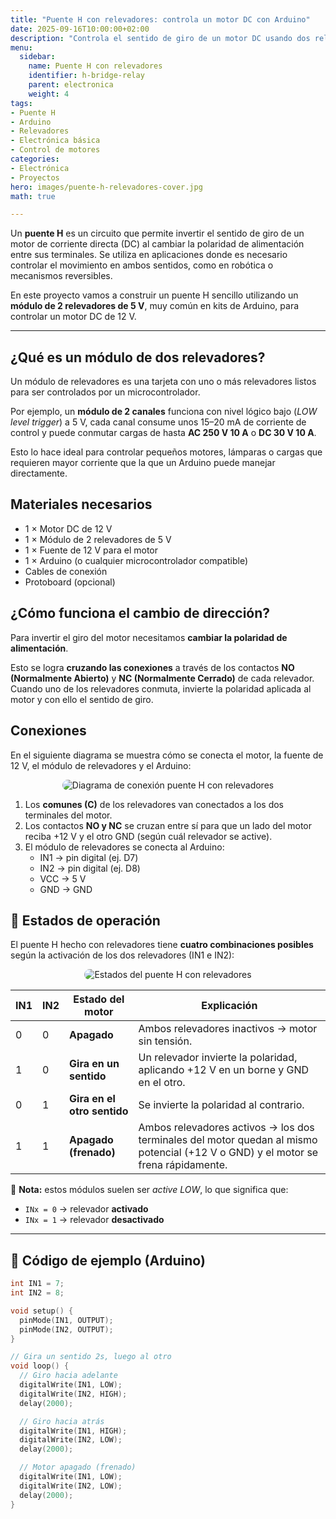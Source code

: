 ```yaml
---
title: "Puente H con relevadores: controla un motor DC con Arduino"
date: 2025-09-16T10:00:00+02:00
description: "Controla el sentido de giro de un motor DC usando dos relevadores y un Arduino. Una forma simple de entender cómo funciona un puente H sin usar un driver especializado."
menu:
  sidebar:
    name: Puente H con relevadores
    identifier: h-bridge-relay
    parent: electronica
    weight: 4
tags:
- Puente H
- Arduino
- Relevadores
- Electrónica básica
- Control de motores
categories:
- Electrónica
- Proyectos
hero: images/puente-h-relevadores-cover.jpg
math: true

---
```



Un **puente H** es un circuito que permite invertir el sentido de giro de un motor de corriente directa (DC) al cambiar la polaridad de alimentación entre sus terminales. Se utiliza en aplicaciones donde es necesario controlar el movimiento en ambos sentidos, como en robótica o mecanismos reversibles.

En este proyecto vamos a construir un puente H sencillo utilizando un **módulo de 2 relevadores de 5 V**, muy común en kits de Arduino, para controlar un motor DC de 12 V.

---

## ¿Qué es un módulo de dos relevadores?

Un módulo de relevadores es una tarjeta con uno o más relevadores listos para ser controlados por un microcontrolador.  

Por ejemplo, un **módulo de 2 canales** funciona con nivel lógico bajo (*LOW level trigger*) a 5 V, cada canal consume unos 15–20 mA de corriente de control y puede conmutar cargas de hasta **AC 250 V 10 A** o **DC 30 V 10 A**.

Esto lo hace ideal para controlar pequeños motores, lámparas o cargas que requieren mayor corriente que la que un Arduino puede manejar directamente.


## Materiales necesarios

- 1 × Motor DC de 12 V  
- 1 × Módulo de 2 relevadores de 5 V  
- 1 × Fuente de 12 V para el motor  
- 1 × Arduino (o cualquier microcontrolador compatible)  
- Cables de conexión  
- Protoboard (opcional)  


## ¿Cómo funciona el cambio de dirección?

Para invertir el giro del motor necesitamos **cambiar la polaridad de alimentación**.  

Esto se logra **cruzando las conexiones** a través de los contactos **NO (Normalmente Abierto)** y **NC (Normalmente Cerrado)** de cada relevador.  
Cuando uno de los relevadores conmuta, invierte la polaridad aplicada al motor y con ello el sentido de giro.


## Conexiones

En el siguiente diagrama se muestra cómo se conecta el motor, la fuente de 12 V, el módulo de relevadores y el Arduino:

<div style="text-align:center">
  <img src="/images/puente-h-relevadores-diagrama.png" alt="Diagrama de conexión puente H con relevadores" style="max-width:100%; border-radius:12px;"/>
</div>

1. Los **comunes (C)** de los relevadores van conectados a los dos terminales del motor.  
2. Los contactos **NO y NC** se cruzan entre sí para que un lado del motor reciba +12 V y el otro GND (según cuál relevador se active).  
3. El módulo de relevadores se conecta al Arduino:  
   - IN1 → pin digital (ej. D7)  
   - IN2 → pin digital (ej. D8)  
   - VCC → 5 V  
   - GND → GND  


## 🔄 Estados de operación

El puente H hecho con relevadores tiene **cuatro combinaciones posibles** según la activación de los dos relevadores (IN1 e IN2):  

<div style="text-align:center">
  <img src="/images/puente-h-relevadores-estados.png" alt="Estados del puente H con relevadores" style="max-width:100%; border-radius:12px;"/>
</div>

| IN1 | IN2 | Estado del motor         | Explicación |
|-----|-----|--------------------------|-------------|
| 0   | 0   | **Apagado**              | Ambos relevadores inactivos → motor sin tensión. |
| 1   | 0   | **Gira en un sentido**   | Un relevador invierte la polaridad, aplicando +12 V en un borne y GND en el otro. |
| 0   | 1   | **Gira en el otro sentido** | Se invierte la polaridad al contrario. |
| 1   | 1   | **Apagado (frenado)**    | Ambos relevadores activos → los dos terminales del motor quedan al mismo potencial (+12 V o GND) y el motor se frena rápidamente. |

📌 **Nota:** estos módulos suelen ser *active LOW*, lo que significa que:  
- `INx = 0` → relevador **activado**  
- `INx = 1` → relevador **desactivado**

---

## 📜 Código de ejemplo (Arduino)

```cpp
int IN1 = 7;
int IN2 = 8;

void setup() {
  pinMode(IN1, OUTPUT);
  pinMode(IN2, OUTPUT);
}

// Gira un sentido 2s, luego al otro
void loop() {
  // Giro hacia adelante
  digitalWrite(IN1, LOW);
  digitalWrite(IN2, HIGH);
  delay(2000);

  // Giro hacia atrás
  digitalWrite(IN1, HIGH);
  digitalWrite(IN2, LOW);
  delay(2000);

  // Motor apagado (frenado)
  digitalWrite(IN1, LOW);
  digitalWrite(IN2, LOW);
  delay(2000);
}
